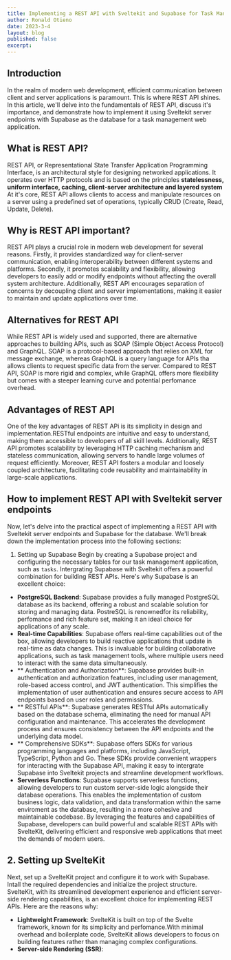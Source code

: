 ```yaml
---
title: Implementing a REST API with Sveltekit and Supabase for Task Management.
author: Ronald Otieno
date: 2023-3-4
layout: blog
published: false
excerpt:
---
```


## Introduction
In the realm of modern web development, efficient communication between client and server applications is paramount. This is where REST API shines. In this article, we'll delve into the fundamentals of REST API, discuss it's importance, and demonstrate how to implement it using Sveltekit server endpoints with Supabase as the database for a task management web application.

## What is REST API?
REST API, or Representational State Transfer Application Programming Interface, is an architectural style for designing networked applications. It operates over HTTP protocols and is based on the principles **statelessness, uniform interface, caching, client-server architecture and layered system**
At it's core, REST API allows clients to access and manipulate resources on a server using a predefined set of operations, typically CRUD (Create, Read, Update, Delete).

## Why is REST API important?
REST API plays a crucial role in modern web development for several reasons. Firstly, it provides standardized way for client-server communication, enabling interoperability between different systems and platforms.
Secondly, it promotes scalability and flexibility, allowing developers to easily add or modify endpoints without affecting the overall system architecture. Additionally, REST API encourages separation of concerns by decoupling client and server implementations, making it easier to maintain and update applications over time.

## Alternatives for REST API
While REST API is widely used and supported, there are alternative approaches to building APIs, such as SOAP (Simple Object Access Protocol) and GraphQL.
SOAP is a protocol-based approach that relies on XML for message exchange, whereas GraphQL is a query language for APIs tha allows clients to request specific data from the server.
Compared to REST API, SOAP is more rigid and complex, while GraphQL offers more flexibility but comes with a steeper learning curve and potential perfomance overhead.

## Advantages of REST API
One of the key advantages of REST APi is its simplicity in design and implementation.RESTful endpoints are intuitive and easy to understand, making them accessible to developers of all skill levels.
Additionally, REST API promotes scalability by leveraging HTTP caching mechanism and stateless communication, allowing servers to handle large volumes of request efficiently.
Moreover, REST API fosters a modular and loosely coupled architecture, facilitating code reusability and maintainability in large-scale applications.

## How to implement REST API with Sveltekit server endpoints
Now, let's delve into the practical aspect of implementing a REST API with Sveltekit server endpoints and Supabase for the database. We'll break down the implementation process into the following sections:

1. Setting up Supabase
Begin by creating a Supabase project and configuring the necessary tables for our task management application, such as `tasks`.
Intergrating Supabase with Sveltekit offers a powerful combination for building REST APIs.
Here's why Supabase is an excellent choice:
- **PostgreSQL Backend**: Supabase provides a fully managed PostgreSQL database as its backend, offering a robust and scalable solution for storing and managing data. PostreSQL is renownedfor its reliability, perfomance and rich feature set, making it an ideal choice for applications of any scale.
- **Real-time Capabilities**: Supabase offers real-time capabilities out of the box, allowing developers to build reactive applications that update in real-time as data changes. This is invaluable for building collaborative applications, such as task management tools, where multiple users need to interact with the same data simultaneously.
- ** Authentication and Authorization**: Supabase provides built-in authentication and authorization features, including user management, role-based access control, and JWT authentication. This simplifies the implementation of user authentication and ensures secure access to API endpoints based on user roles and permissions.
- ** RESTful APIs**: Supabase generates RESTful APIs automatically based on the database schema, eliminating the need for manual API configuration and maintenance. This accelerates the development process and ensures consistency between the API endpoints and the underlying data model.
- ** Comprehensive SDKs**: Supabase offers SDKs for various programming languages and platforms, including JavaScript, TypeScript, Python and Go. These SDKs provide convenient wrappers for interacting with the Supabase API, making it easy to intergrate Supabase into Sveltekit projects and streamline development workflows.
- **Serverless Functions**: Supabase supports serverless functions, allowing developers to run custom server-side logic alongside their database operations. This enables the implementation of custom business logic, data validation, and data transformation within the same enviroment as the database, resulting in a more cohesive and maintainable codebase.
By leveraging the features and capabilities of Supabase, developers can build powerful and scalable REST APIs with SvelteKit, delivering efficient and responsive web applications that meet the demands of modern users.

## 2. Setting up SvelteKit
Next, set up a SvelteKit project and configure it to work with Supabase. Intall the required dependencies and initialize the project structure.
SvelteKit, with its streamlined development experience and efficient server-side rendering capabilities, is an excellent choice for implementing REST APIs. Here are the reasons why:
- **Lightweight Framework**: SvelteKit is built on top of the Svelte framework, known for its simplicity and perfomance.With minimal overhead and boilerplate code, SvelteKit allows developers to focus on building features rather than managing complex configurations.
- **Server-side Rendering (SSR)**:

